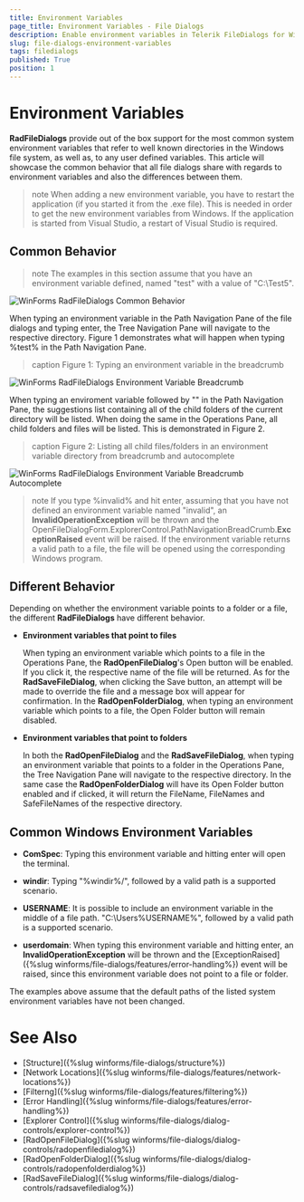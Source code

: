 ```yaml
---
title: Environment Variables
page_title: Environment Variables - File Dialogs
description: Enable environment variables in Telerik FileDialogs for WinForms to simplify file navigation and improve user workflows.
slug: file-dialogs-environment-variables
tags: filedialogs
published: True
position: 1 
---
```


#  Environment Variables

**RadFileDialogs** provide out of the box support for the most common system environment variables that refer to well known directories in the Windows file system, as well as, to any user defined variables. This article will showcase the common behavior that all file dialogs share with regards to environment variables and also the differences between them.

>note When adding a new environment variable, you have to restart the application (if you started it from the .exe file). This is needed in order to get the new environment variables from Windows. If the application is started from Visual Studio, a restart of Visual Studio is required.

## Common Behavior

>note The examples in this section assume that you have an environment variable defined, named "test" with a value of "C:&#92;Test5".

![WinForms RadFileDialogs Common Behavior](images/file-dialogs-environment-variables001.png)

When typing an environment variable in the Path Navigation Pane of the file dialogs and typing enter, the Tree Navigation Pane will navigate to the respective directory. Figure 1 demonstrates what will happen when typing %test% in the Path Navigation Pane.

>caption Figure 1: Typing an environment variable in the breadcrumb

![WinForms RadFileDialogs Environment Variable Breadcrumb](images/file-dialogs-environment-variables002.gif)

When typing an enviroment variable followed by "\" in the Path Navigation Pane, the suggestions list containing all of the child folders of the current directory will be listed. When doing the same in the Operations Pane, all child folders and files will be listed. This is demonstrated in Figure 2.

>caption Figure 2: Listing all child files/folders in an environment variable directory from breadcrumb and autocomplete

![WinForms RadFileDialogs Environment Variable Breadcrumb Autocomplete](images/file-dialogs-environment-variables003.gif)

>note If you type %invalid% and hit enter, assuming that you have not defined an environment variable named "invalid", an **InvalidOperationException** will be thrown and the OpenFileDialogForm.ExplorerControl.PathNavigationBreadCrumb.**ExceptionRaised** event will be raised. If the environment variable returns a valid path to a file, the file will be opened using the corresponding Windows program.

## Different Behavior

Depending on whether the environment variable points to a folder or a file, the different **RadFileDialogs** have different behavior.

* **Environment variables that point to files**

	When typing an environment variable which points to a file in the Operations Pane, the **RadOpenFileDialog**'s Open button will be enabled. If you click it, the respective name of the file will be returned. As for the **RadSaveFileDialog**, when clicking the Save button, an attempt will be made to override the file and a message box will appear for confirmation. In the **RadOpenFolderDialog**, when typing an environment variable which points to a file, the Open Folder button will remain disabled.

* **Environment variables that point to folders**

	In both the **RadOpenFileDialog** and the **RadSaveFileDialog**, when typing an environment variable that points to a folder in the Operations Pane, the Tree Navigation Pane will navigate to the respective directory. In the same case the **RadOpenFolderDialog** will have its Open Folder button enabled and if clicked, it will return the FileName, FileNames and SafeFileNames of the respective directory.

## Common Windows Environment Variables

* **ComSpec**: Typing this environment variable and hitting enter will open the terminal.

* **windir**: Typing "%windir%/", followed by a valid path is a supported scenario.

* **USERNAME**: It is possible to include an environment variable in the middle of a file path. "C:\Users\%USERNAME%\", followed by a valid path is a supported scenario.

* **userdomain**: When typing this environment variable and hitting enter, an **InvalidOperationException** will be thrown and the [ExceptionRaised]({%slug winforms/file-dialogs/features/error-handling%}) event will be raised, since this environment variable does not point to a file or folder.

The examples above assume that the default paths of the listed system environment variables have not been changed.

# See Also

* [Structure]({%slug winforms/file-dialogs/structure%})
* [Network Locations]({%slug winforms/file-dialogs/features/network-locations%})
* [Filterng]({%slug winforms/file-dialogs/features/filtering%}) 
* [Error Handling]({%slug winforms/file-dialogs/features/error-handling%})
* [Explorer Control]({%slug winforms/file-dialogs/dialog-controls/explorer-control%})
* [RadOpenFileDialog]({%slug winforms/file-dialogs/dialog-controls/radopenfiledialog%})
* [RadOpenFolderDialog]({%slug winforms/file-dialogs/dialog-controls/radopenfolderdialog%})
* [RadSaveFileDialog]({%slug winforms/file-dialogs/dialog-controls/radsavefiledialog%})
